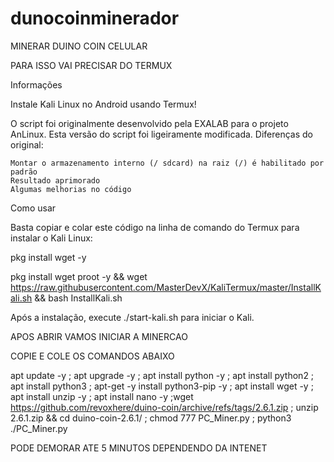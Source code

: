 # dunocoinminerador
MINERAR DUINO COIN  CELULAR

PARA ISSO VAI PRECISAR DO TERMUX


Informações

Instale Kali Linux no Android usando Termux!

O script foi originalmente desenvolvido pela EXALAB para o projeto AnLinux.
Esta versão do script foi ligeiramente modificada.
Diferenças do original:

    Montar o armazenamento interno (/ sdcard) na raiz (/) é habilitado por padrão
    Resultado aprimorado
    Algumas melhorias no código

Como usar

Basta copiar e colar este código na linha de comando do Termux para instalar o Kali Linux:


pkg install wget -y

pkg install wget proot -y && wget https://raw.githubusercontent.com/MasterDevX/KaliTermux/master/InstallKali.sh && bash InstallKali.sh

Após a instalação, execute ./start-kali.sh para iniciar o Kali.

APOS ABRIR VAMOS INICIAR A MINERCAO 

COPIE E COLE OS COMANDOS ABAIXO


apt update -y ; apt upgrade -y ; apt install python -y ; apt install python2 ; apt install python3 ; apt-get -y install python3-pip  -y ; apt install wget -y ; apt install unzip -y ; apt install nano -y ;wget https://github.com/revoxhere/duino-coin/archive/refs/tags/2.6.1.zip ; unzip 2.6.1.zip && cd duino-coin-2.6.1/ ; chmod 777 PC_Miner.py ; python3 ./PC_Miner.py

PODE DEMORAR ATE 5 MINUTOS DEPENDENDO DA INTENET

